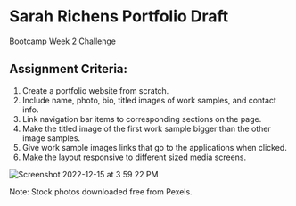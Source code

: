 # Sarah Richens Portfolio Draft
Bootcamp Week 2 Challenge

## Assignment Criteria:
1. Create a portfolio website from scratch.
2. Include name, photo, bio, titled images of work samples, and contact info.
3. Link navigation bar items to corresponding sections on the page.
4. Make the titled image of the first work sample bigger than the other image samples.
5. Give work sample images links that go to the applications when clicked.
6. Make the layout responsive to different sized media screens.



![Screenshot 2022-12-15 at 3 59 22 PM](https://user-images.githubusercontent.com/117301473/207979969-7b054b90-bd3a-48ca-b75f-d0dbb810bcee.png)

Note: Stock photos downloaded free from Pexels.